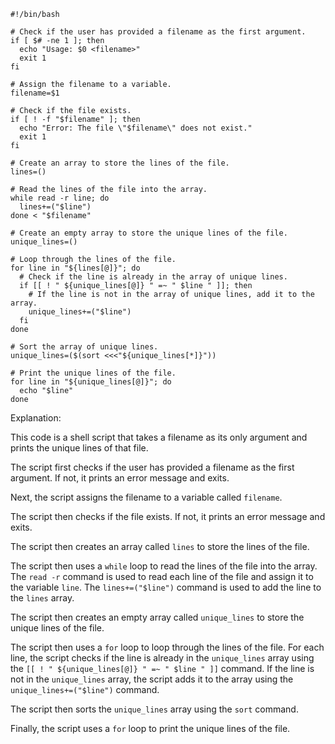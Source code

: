 ```shell
#!/bin/bash

# Check if the user has provided a filename as the first argument.
if [ $# -ne 1 ]; then
  echo "Usage: $0 <filename>"
  exit 1
fi

# Assign the filename to a variable.
filename=$1

# Check if the file exists.
if [ ! -f "$filename" ]; then
  echo "Error: The file \"$filename\" does not exist."
  exit 1
fi

# Create an array to store the lines of the file.
lines=()

# Read the lines of the file into the array.
while read -r line; do
  lines+=("$line")
done < "$filename"

# Create an empty array to store the unique lines of the file.
unique_lines=()

# Loop through the lines of the file.
for line in "${lines[@]}"; do
  # Check if the line is already in the array of unique lines.
  if [[ ! " ${unique_lines[@]} " =~ " $line " ]]; then
    # If the line is not in the array of unique lines, add it to the array.
    unique_lines+=("$line")
  fi
done

# Sort the array of unique lines.
unique_lines=($(sort <<<"${unique_lines[*]}"))

# Print the unique lines of the file.
for line in "${unique_lines[@]}"; do
  echo "$line"
done
```

Explanation:

This code is a shell script that takes a filename as its only argument and prints the unique lines of that file.

The script first checks if the user has provided a filename as the first argument. If not, it prints an error message and exits.

Next, the script assigns the filename to a variable called `filename`.

The script then checks if the file exists. If not, it prints an error message and exits.

The script then creates an array called `lines` to store the lines of the file.

The script then uses a `while` loop to read the lines of the file into the array. The `read -r` command is used to read each line of the file and assign it to the variable `line`. The `lines+=("$line")` command is used to add the line to the `lines` array.

The script then creates an empty array called `unique_lines` to store the unique lines of the file.

The script then uses a `for` loop to loop through the lines of the file. For each line, the script checks if the line is already in the `unique_lines` array using the `[[ ! " ${unique_lines[@]} " =~ " $line " ]]` command. If the line is not in the `unique_lines` array, the script adds it to the array using the `unique_lines+=("$line")` command.

The script then sorts the `unique_lines` array using the `sort` command.

Finally, the script uses a `for` loop to print the unique lines of the file.